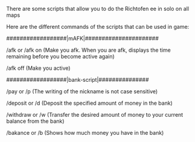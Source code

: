 
There are some scripts that allow you to do the Richtofen ee in solo on all maps

Here are the different commands of the scripts that can be used in game:

##################|mAFK|######################

/afk or /afk on (Make you afk. When you are afk, displays the time remaining before you become active again)

/afk off (Make you active)

##################|bank-script|###############

/pay or /p <player> <amount> (The writing of the nickname is not case sensitive)
	
/deposit or /d <amount> (Deposit the specified amount of money in the bank)
	
/withdraw or /w <amount> (Transfer the desired amount of money to your current balance from the bank)
	
/bakance or /b (Shows how much money you have in the bank)
